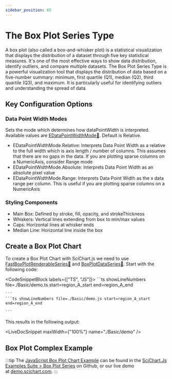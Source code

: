 ```yaml
---
sidebar_position: 65
---
```


# The Box Plot Series Type

A box plot (also called a box-and-whisker plot) is a statistical visualization that displays the distribution of a dataset through five key statistical measures. It's one of the most effective ways to show data distribution, identify outliers, and compare multiple datasets. The Box Plot Series Type is a powerful visualization tool that displays the distribution of data based on a five-number summary: minimum, first quartile (Q1), median (Q2), third quartile (Q3), and maximum. It is particularly useful for identifying outliers and understanding the spread of data.

## Key Configuration Options

### Data Point Width Modes
Sets the mode which determines how dataPointWidth is interpreted. Available values are [EDataPointWidthMode:blue_book:](https://www.scichart.com/documentation/js/v4/typedoc/enums/edatapointwidthmode.html). Default is Relative.

- EDataPointWidthMode.Relative: Interprets Data Point Width as a relative to the full width which is axis length / number of columns. This assumes that there are no gaps in the data. If you are plotting sparse columns on a NumericAxis, consider Range mode
- EDataPointWidthMode.Absolute: Interprets Data Point Width as an absolute pixel value
- EDataPointWidthMode.Range: Interprets Data Point Width as the x data range per column. This is useful if you are plotting sparse columns on a NumericAxis

### Styling Components

- Main Box: Defined by stroke, fill, opacity, and strokeThickness
- Whiskers: Vertical lines extending from box to min/max values
- Caps: Horizontal lines at whisker ends
- Median Line: Horizontal line inside the box


## Create a Box Plot Chart

To create a Box Plot Chart with SciChart.js we need to use [FastBoxPlotRenderableSeries:blue_book:](https://www.scichart.com/documentation/js/v4/typedoc/classes/fastboxplotrenderableseries.html) and [BoxPlotDataSeries:blue_book:](https://www.scichart.com/documentation/js/v4/typedoc/classes/boxplotdataseries.html). Start with the following code:

<CodeSnippetBlock labels={["TS", "JS"]}>
    ```ts showLineNumbers file=./Basic/demo.ts start=region_A_start end=region_A_end
 
    ```
    ```ts showLineNumbers file=./Basic/demo.js start=region_A_start end=region_A_end
 
    ```
 
</CodeSnippetBlock>

This results in the following output: 

<LiveDocSnippet maxWidth={"100%"} name="./Basic/demo" />

## Box Plot Complex Example

:::tip
The [JavaScript Box Plot Chart Example](http://stagingdemo2.scichart.com/demo/iframe/box-plot-chart) can be found in the [SciChart.Js Examples Suite > Box Plot Series](https://github.com/ABTSoftware/SciChart.JS.Examples/tree/release_v4.0/Examples/src/components/Examples/Charts2D/BasicChartTypes/BoxPlotChart) on Github, or our live demo at [demo.scichart.com](http://stagingdemo2.scichart.com/demo).
:::

<ChartFromSciChartDemo
    src="http://stagingdemo2.scichart.com/demo/iframe/box-plot-chart"
    title="Box Plot Series Chart"
/>


